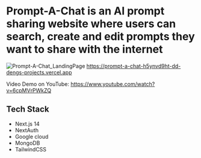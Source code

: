 # Prompt-A-Chat is an AI prompt sharing website where users can search, create and edit prompts they want to share with the internet
![Prompt-A-Chat_LandingPage](https://github.com/ddssamu3l/prompt-a-chat/assets/72890797/806a5d71-07ff-4bc2-931e-44c5e959a926)
https://prompt-a-chat-h5ynvd9ht-dd-dengs-projects.vercel.app

Video Demo on YouTube: https://www.youtube.com/watch?v=6cpMVrPWkZQ

## Tech Stack
- Next.js 14
- NextAuth
- Google cloud
- MongoDB
- TailwindCSS

